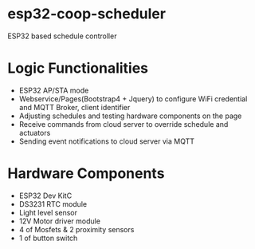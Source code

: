 # esp32-coop-scheduler
 ESP32 based schedule controller  

# Logic Functionalities
- ESP32 AP/STA mode
- Webservice/Pages(Bootstrap4 + Jquery) to configure WiFi credential and MQTT Broker, client identifier
- Adjusting schedules and testing hardware components on the page
- Receive commands from cloud server to override schedule and actuators 
- Sending event notifications to cloud server via MQTT

# Hardware Components
- ESP32 Dev KitC
- DS3231 RTC module
- Light level sensor
- 12V Motor driver module
- 4 of Mosfets & 2 proximity sensors
- 1 of button switch
